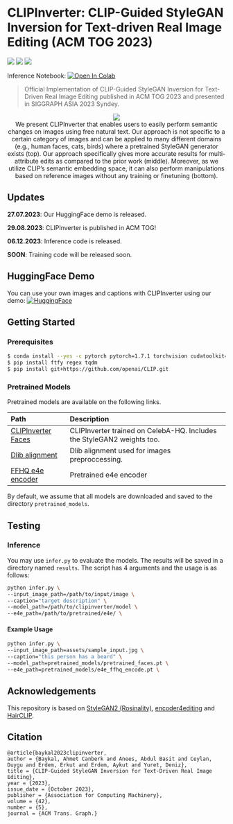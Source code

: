 # CLIPInverter: CLIP-Guided StyleGAN Inversion for Text-driven Real Image Editing (ACM TOG 2023)

<a href="https://arxiv.org/abs/2307.08397"><img src="https://img.shields.io/badge/arXiv-2307.08397
-b31b1b.svg"></a> <a href="https://dl.acm.org/doi/10.1145/3610287"><img src="https://img.shields.io/badge/ACM_TOG-CLIPInverter-maroon"></a> <a href="https://cyberiada.github.io/CLIPInverter/"><img src="https://img.shields.io/badge/Project_Page-purple"></a>


Inference Notebook: <a target="_blank" href="https://colab.research.google.com/github/johnberg1/CLIPInverter/blob/main/CLIPInverter_Inference.ipynb">
  <img src="https://colab.research.google.com/assets/colab-badge.svg" alt="Open In Colab"/>
</a>

>Official Implementation of CLIP-Guided StyleGAN Inversion for Text-Driven Real Image Editing published in ACM TOG 2023 and presented in SIGGRAPH ASIA 2023 Syndey.

<p align="center">
<img src="assets/teaser_image_v3.jpg"/>  
<br>
We present CLIPInverter that enables users to easily perform semantic changes on images using free natural text. Our approach is not specific to a certain category of images and can be applied to many different domains (e.g., human faces, cats, birds) where a pretrained StyleGAN generator exists (top). Our approach specifically gives more accurate results for multi-attribute edits as compared to the prior work (middle). Moreover, as we utilize CLIP’s semantic embedding space, it can also perform manipulations based on reference images without any training or finetuning (bottom).
</br>
</p>

## Updates
**27.07.2023**: Our HuggingFace demo is released.

**29.08.2023**: CLIPInverter is published in ACM TOG!

**06.12.2023**: Inference code is released.

**SOON**: Training code will be released soon.

## HuggingFace Demo
You can use your own images and captions with CLIPInverter using our demo: [![HuggingFace](https://img.shields.io/badge/HuggingFace-CLIPInverter-blue)](https://huggingface.co/spaces/johnberg/CLIPInverter)

## Getting Started
### Prerequisites

```bash
$ conda install --yes -c pytorch pytorch=1.7.1 torchvision cudatoolkit=11.0
$ pip install ftfy regex tqdm
$ pip install git+https://github.com/openai/CLIP.git
```

### Pretrained Models

Pretrained models are available on the following links. 

| Path | Description
| :--- | :----------
|[CLIPInverter Faces](https://drive.google.com/file/d/1GKVAgd8g3_ckc3ZiApYLHEcKmxrisZ9_/view?usp=share_link) | CLIPInverter trained on CelebA-HQ. Includes the StyleGAN2 weights too.
|[Dlib alignment](https://drive.google.com/file/d/1uoOsJcT0bC-_zNDbhcj6iaxLJBN-LFao/view?usp=sharing) | Dlib alignment used for images preproccessing.
|[FFHQ e4e encoder](https://drive.google.com/file/d/1kxYtrg4YQCudxL5f9xmCzOdJRITH5UXB/view?usp=share_link) | Pretrained e4e encoder

By default, we assume that all models are downloaded and saved to the directory `pretrained_models`. 

## Testing
### Inference

You may use `infer.py` to evaluate the models. The results will be saved in a directory named `results`. The script has 4 arguments and the usage is as follows:

```bash
python infer.py \
--input_image_path=/path/to/input/image \
--caption="target description" \
--model_path=/path/to/clipinverter/model \
--e4e_path=/path/to/pretrained/e4e/ \
```

#### Example Usage
```bash
python infer.py \
--input_image_path=assets/sample_input.jpg \
--caption="this person has a beard" \
--model_path=pretrained_models/pretrained_faces.pt \
--e4e_path=pretrained_models/e4e_ffhq_encode.pt \
```

## Acknowledgements
This repository is based on [StyleGAN2 (Rosinality)](https://github.com/rosinality/stylegan2-pytorch),  [encoder4editing](https://github.com/omertov/encoder4editing) and [HairCLIP](https://github.com/wty-ustc/HairCLIP).

## Citation

```
@article{baykal2023clipinverter,
author = {Baykal, Ahmet Canberk and Anees, Abdul Basit and Ceylan, Duygu and Erdem, Erkut and Erdem, Aykut and Yuret, Deniz},
title = {CLIP-Guided StyleGAN Inversion for Text-Driven Real Image Editing},
year = {2023},
issue_date = {October 2023},
publisher = {Association for Computing Machinery},
volume = {42},
number = {5},
journal = {ACM Trans. Graph.}
```